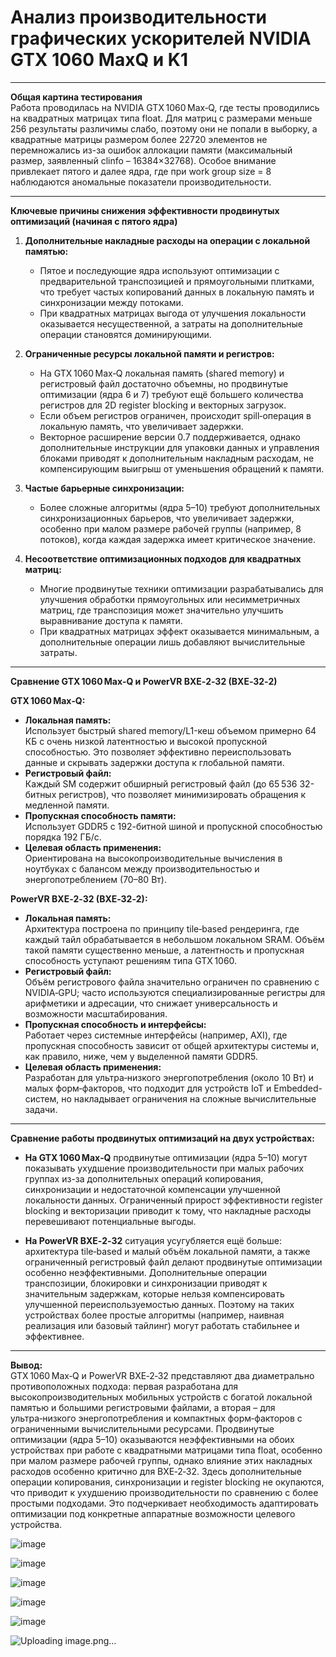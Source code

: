 # Анализ производительности графических ускорителей NVIDIA GTX 1060 MaxQ и K1

---

**Общая картина тестирования**  
Работа проводилась на NVIDIA GTX 1060 Max‑Q, где тесты проводились на квадратных матрицах типа float. Для матриц с размерами меньше 256 результаты различимы слабо, поэтому они не попали в выборку, а квадратные матрицы размером более 22720 элементов не перемножались из-за ошибок аллокации памяти (максимальный размер, заявленный clinfo – 16384×32768). Особое внимание привлекает пятого и далее ядра, где при work group size = 8 наблюдаются аномальные показатели производительности.

---

**Ключевые причины снижения эффективности продвинутых оптимизаций (начиная с пятого ядра)**

1. **Дополнительные накладные расходы на операции с локальной памятью:**  
   - Пятое и последующие ядра используют оптимизации с предварительной транспозицией и прямоугольными плитками, что требует частых копирований данных в локальную память и синхронизации между потоками.  
   - При квадратных матрицах выгода от улучшения локальности оказывается несущественной, а затраты на дополнительные операции становятся доминирующими.

2. **Ограниченные ресурсы локальной памяти и регистров:**  
   - На GTX 1060 Max‑Q локальная память (shared memory) и регистровый файл достаточно объемны, но продвинутые оптимизации (ядра 6 и 7) требуют ещё большего количества регистров для 2D register blocking и векторных загрузок.  
   - Если объем регистров ограничен, происходит spill‑операция в локальную память, что увеличивает задержки.  
   - Векторное расширение версии 0.7 поддерживается, однако дополнительные инструкции для упаковки данных и управления блоками приводят к дополнительным накладным расходам, не компенсирующим выигрыш от уменьшения обращений к памяти.

3. **Частые барьерные синхронизации:**  
   - Более сложные алгоритмы (ядра 5–10) требуют дополнительных синхронизационных барьеров, что увеличивает задержки, особенно при малом размере рабочей группы (например, 8 потоков), когда каждая задержка имеет критическое значение.

4. **Несоответствие оптимизационных подходов для квадратных матриц:**  
   - Многие продвинутые техники оптимизации разрабатывались для улучшения обработки прямоугольных или несимметричных матриц, где транспозиция может значительно улучшить выравнивание доступа к памяти.  
   - При квадратных матрицах эффект оказывается минимальным, а дополнительные операции лишь добавляют вычислительные затраты.

---

**Сравнение GTX 1060 Max‑Q и PowerVR BXE‑2‑32 (BXE‑32‑2)**

**GTX 1060 Max‑Q:**
- **Локальная память:**  
  Использует быстрый shared memory/L1-кеш объемом примерно 64 КБ с очень низкой латентностью и высокой пропускной способностью. Это позволяет эффективно переиспользовать данные и скрывать задержки доступа к глобальной памяти.
- **Регистровый файл:**  
  Каждый SM содержит обширный регистровый файл (до 65 536 32-битных регистров), что позволяет минимизировать обращения к медленной памяти.
- **Пропускная способность памяти:**  
  Использует GDDR5 с 192-битной шиной и пропускной способностью порядка 192 ГБ/с.
- **Целевая область применения:**  
  Ориентирована на высокопроизводительные вычисления в ноутбуках с балансом между производительностью и энергопотреблением (70–80 Вт).

**PowerVR BXE‑2‑32 (BXE‑32‑2):**
- **Локальная память:**  
  Архитектура построена по принципу tile‑based рендеринга, где каждый тайл обрабатывается в небольшом локальном SRAM. Объём такой памяти существенно меньше, а латентность и пропускная способность уступают решениям типа GTX 1060.
- **Регистровый файл:**  
  Объём регистрового файла значительно ограничен по сравнению с NVIDIA‑GPU; часто используются специализированные регистры для арифметики и адресации, что снижает универсальность и возможности масштабирования.
- **Пропускная способность и интерфейсы:**  
  Работает через системные интерфейсы (например, AXI), где пропускная способность зависит от общей архитектуры системы и, как правило, ниже, чем у выделенной памяти GDDR5.
- **Целевая область применения:**  
  Разработан для ультра‑низкого энергопотребления (около 10 Вт) и малых форм‑факторов, что подходит для устройств IoT и Embedded-систем, но накладывает ограничения на сложные вычислительные задачи.

---

**Сравнение работы продвинутых оптимизаций на двух устройствах:**

- **На GTX 1060 Max‑Q** продвинутые оптимизации (ядра 5–10) могут показывать ухудшение производительности при малых рабочих группах из-за дополнительных операций копирования, синхронизации и недостаточной компенсации улучшенной локальности данных. Ограниченный прирост эффективности register blocking и векторизации приводит к тому, что накладные расходы перевешивают потенциальные выгоды.
  
- **На PowerVR BXE‑2‑32** ситуация усугубляется ещё больше: архитектура tile‑based и малый объём локальной памяти, а также ограниченный регистровый файл делают продвинутые оптимизации особенно неэффективными. Дополнительные операции транспозиции, блокировки и синхронизации приводят к значительным задержкам, которые нельзя компенсировать улучшенной переиспользуемостью данных. Поэтому на таких устройствах более простые алгоритмы (например, наивная реализация или базовый тайлинг) могут работать стабильнее и эффективнее.

---

**Вывод:**  
GTX 1060 Max‑Q и PowerVR BXE‑2‑32 представляют два диаметрально противоположных подхода: первая разработана для высокопроизводительных мобильных устройств с богатой локальной памятью и большими регистровыми файлами, а вторая – для ультра‑низкого энергопотребления и компактных форм‑факторов с ограниченными вычислительными ресурсами. Продвинутые оптимизации (ядра 5–10) оказываются неэффективными на обоих устройствах при работе с квадратными матрицами типа float, особенно при малом размере рабочей группы, однако влияние этих накладных расходов особенно критично для BXE‑2‑32. Здесь дополнительные операции копирования, синхронизации и register blocking не окупаются, что приводит к ухудшению производительности по сравнению с более простыми подходами. Это подчеркивает необходимость адаптировать оптимизации под конкретные аппаратные возможности целевого устройства.

![image](https://github.com/user-attachments/assets/be8dae44-3cc9-436a-935c-8acf105f2bd2)

![image](https://github.com/user-attachments/assets/a7ea6c73-a38b-4577-a2d2-6dfd9d88c565)

![image](https://github.com/user-attachments/assets/6b6157c3-11bf-4f46-b0ea-61c6627d54a6)

![image](https://github.com/user-attachments/assets/b0ebe94b-415e-426c-be50-eb2958b5a425)

![image](https://github.com/user-attachments/assets/0c78b205-f465-4c3b-8c25-324cab1a3c5d)

![Uploading image.png…]()

